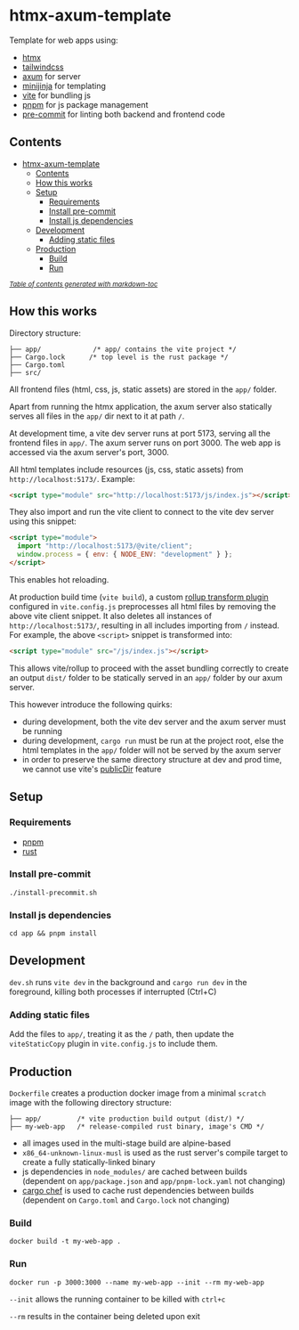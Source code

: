 # htmx-axum-template

Template for web apps using:

- [htmx](https://htmx.org)
- [tailwindcss](https://tailwindcss.com/)
- [axum](https://github.com/tokio-rs/axum) for server
- [minijinja](https://github.com/mitsuhiko/minijinja) for templating
- [vite](https://vitejs.dev/) for bundling js
- [pnpm](https://pnpm.io/) for js package management
- [pre-commit](https://pre-commit.com/) for linting both backend and frontend code

## Contents

- [htmx-axum-template](#htmx-axum-template)
  - [Contents](#contents)
  - [How this works](#how-this-works)
  - [Setup](#setup)
    - [Requirements](#requirements)
    - [Install pre-commit](#install-pre-commit)
    - [Install js dependencies](#install-js-dependencies)
  - [Development](#development)
    - [Adding static files](#adding-static-files)
  - [Production](#production)
    - [Build](#build)
    - [Run](#run)

<small><i><a href='http://ecotrust-canada.github.io/markdown-toc/'>Table of contents generated with markdown-toc</a></i></small>

## How this works

Directory structure:

```
├── app/             /* app/ contains the vite project */
├── Cargo.lock      /* top level is the rust package */
├── Cargo.toml
├── src/
```

All frontend files (html, css, js, static assets) are stored in the `app/` folder.

Apart from running the htmx application, the axum server also statically serves all files in the `app/` dir next to it at path `/`.

At development time, a vite dev server runs at port 5173, serving all the frontend files in `app/`. The axum server runs on port 3000. The web app is accessed via the axum server's port, 3000.

All html templates include resources (js, css, static assets) from `http://localhost:5173/`. Example:

```html
<script type="module" src="http://localhost:5173/js/index.js"></script>
```

They also import and run the vite client to connect to the vite dev server using this snippet:

```html
<script type="module">
  import "http://localhost:5173/@vite/client";
  window.process = { env: { NODE_ENV: "development" } };
</script>
```

This enables hot reloading.

At production build time (`vite build`), a custom [rollup transform plugin](https://rollupjs.org/plugin-development/#transform) configured in `vite.config.js` preprocesses all html files by removing the above vite client snippet. It also deletes all instances of `http://localhost:5173/`, resulting in all includes importing from `/` instead. For example, the above `<script>` snippet is transformed into:

```html
<script type="module" src="/js/index.js"></script>
```

This allows vite/rollup to proceed with the asset bundling correctly to create an output `dist/` folder to be statically served in an `app/` folder by our axum server.

This however introduce the following quirks:

- during development, both the vite dev server and the axum server must be running
- during development, `cargo run` must be run at the project root, else the html templates in the `app/` folder will not be served by the axum server
- in order to preserve the same directory structure at dev and prod time, we cannot use vite's [publicDir](https://vitejs.dev/config/shared-options.html#publicdir) feature

## Setup

### Requirements

- [pnpm](https://pnpm.io/installation)
- [rust](https://www.rust-lang.org/tools/install)

### Install pre-commit

`./install-precommit.sh`

### Install js dependencies

`cd app && pnpm install`

## Development

`dev.sh` runs `vite dev` in the background and `cargo run dev` in the foreground, killing both processes if interrupted (Ctrl+C)

### Adding static files

Add the files to `app/`, treating it as the `/` path, then update the `viteStaticCopy` plugin in `vite.config.js` to include them.

## Production

`Dockerfile` creates a production docker image from a minimal `scratch` image with the following directory structure:

```
├── app/         /* vite production build output (dist/) */
├── my-web-app   /* release-compiled rust binary, image's CMD */
```

- all images used in the multi-stage build are alpine-based
- `x86_64-unknown-linux-musl` is used as the rust server's compile target to create a fully statically-linked binary
- js dependencies in `node_modules/` are cached between builds (dependent on `app/package.json` and `app/pnpm-lock.yaml` not changing)
- [cargo chef](https://github.com/LukeMathWalker/cargo-chef) is used to cache rust dependencies between builds (dependent on `Cargo.toml` and `Cargo.lock` not changing)

### Build

`docker build -t my-web-app .`

### Run

`docker run -p 3000:3000 --name my-web-app --init --rm my-web-app`

`--init` allows the running container to be killed with `ctrl+c`

`--rm` results in the container being deleted upon exit
